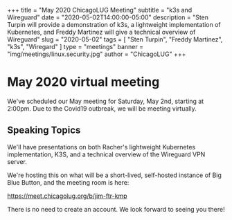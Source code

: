 +++
title = "May 2020 ChicagoLUG Meeting"
subtitle = "k3s and Wireguard"
date = "2020-05-02T14:00:00-05:00"
description = "Sten Turpin will provide a demonstration of k3s, a lightweight implementation of Kubernetes, and Freddy Martinez will give a technical overview of Wireguard"
slug = "2020-05-02"
tags = [ "Sten Turpin", "Freddy Martinez", "k3s", "Wiregard" ] 
type = "meetings"
banner = "img/meetings/linux.security.jpg"
author = "ChicagoLUG"
+++

May 2020 virtual meeting
========================

We've scheduled our May meeting for Saturday, May 2nd, starting
at 2:00pm. Due to the Covid19 outbreak, we will be meeting virtually.

Speaking Topics
---------------

We'll have presentations on both Racher's lightweight Kubernetes implementation, K3S,
and a technical overview of the Wireguard VPN server.

We're hosting this on what will be a short-lived, self-hosted instance of Big Blue
Button, and the meeting room is here:

https://meet.chicagolug.org/b/jim-ftr-kmp

There is no need to create an account. We look forward to seeing you there!
